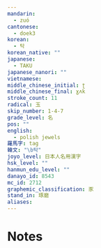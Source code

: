 ```yaml
---
mandarin:
  - zuó
cantonese:
  - doek3
korean:
  - 탁
korean_native: ""
japanese:
  - TAKU
japanese_nanori: ""
vietnamese:
middle_chinese_initial: ʈ
middle_chinese_final: ɣʌk
stroke_count: 11
radical: 玉
skip_number: 1-4-7
grade_level: 名
pos: ""
english:
  - polish jewels
羅馬字: tag
韓文: "\b탁"
joyo_level: 日本人名用漢字
hsk_level: ""
hanmun_edu_level: ""
danayo_id: 8543
mc_id: 2712
graphemic_classification: 豕
stand_in: 琢磨
aliases:
---
```


# Notes
